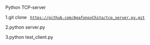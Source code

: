 Python TCP-server

1.git clone <code> https://github.com/AgafonovChita/tcp_server.py.git </code>
<p>
2.python server.py
<p>
3.python test_client.py

